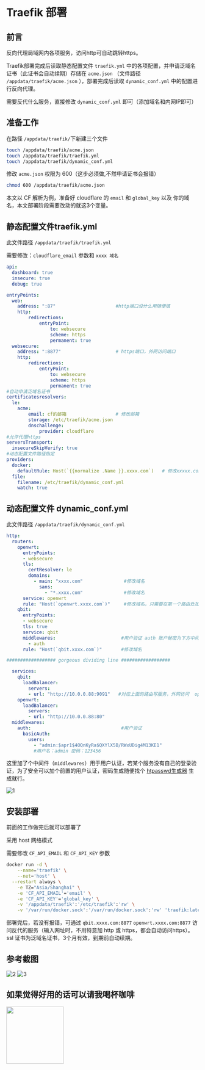 # Traefik 部署
## 前言

反向代理局域网内各项服务，访问http可自动跳转https。

Traefik部署完成后读取静态配置文件 `traefik.yml` 中的各项配置，并申请泛域名证书（此证书会自动续期）存储在 `acme.json` （文件路径 `/appdata/traefik/acme.json` ），部署完成后读取 `dynamic_conf.yml` 中的配置进行反向代理。

需要反代什么服务，直接修改 `dynamic_conf.yml`  即可（添加域名和内网IP即可）

## 准备工作



在路径 `/appdata/traefik/`下新建三个文件

```bash
touch /appdata/traefik/acme.json
touch /appdata/traefik/traefik.yml
touch /appdata/traefik/dynamic_conf.yml
```

修改 `acme.json` 权限为 600（这步必须做,不然申请证书会报错）

```bash
chmod 600 /appdata/traefik/acme.json
```

本文以 CF 解析为例，准备好  cloudflare  的 `email` 和 `global_key` 以及 你的域名，本文部署阶段需要改动的就这3个变量。

## 静态配置文件traefik.yml



此文件路径 `/appdata/traefik/traefik.yml`

需要修改：`cloudflare_email` 参数和 `xxxx 域名`

```yaml
api:
  dashboard: true
  insecure: true
  debug: true

entryPoints:
  web:
    address: ":87"                      #http端口没什么用随便填
    http:
        redirections:
            entryPoint:
                to: websecure
                scheme: https
                permanent: true
  websecure:
    address: ":8877"                    # https端口，外网访问端口
    http:
        redirections:
            entryPoint:
                to: websecure
                scheme: https
                permanent: true
#自动申请泛域名证书
certificatesresolvers:
  le:
    acme:
        email: cf的邮箱                  # 修改邮箱
        storage: /etc/traefik/acme.json
        dnschallenge:
            provider: cloudflare
#允许代理https
serversTransport:
  insecureSkipVerify: true
#动态配置文件路径指定
providers:
  docker:
    defaultRule: Host(`{{normalize .Name }}.xxxx.com`)   # 修改xxxxx.com 其他不改
  file:
    filename: /etc/traefik/dynamic_conf.yml
    watch: true
```

## 动态配置文件 dynamic_conf.yml



此文件路径 `/appdata/traefik/dynamic_conf.yml`

```yaml
http:
  routers:
    openwrt:
      entryPoints:
      - websecure
      tls:
        certResolver: le
        domains:
          - main: "xxxx.com"               #修改域名
            sans:
              - "*.xxxx.com"               #修改域名
      service: openwrt
      rule: "Host(`openwrt.xxxx.com`)"     #修改域名，只需要在第一个路由处加申请证书，其他的服务照着下面的 openwrt 即可
    qbit:
      entryPoints:
      - websecure
      tls: true
      service: qbit
      middlewares:                        #用户验证 auth 账户秘密为下方中间件定义，不需要密码删除 - auth 即可，密码生成：https://tool.oschina.net/htpasswd
        - auth
      rule: "Host(`qbit.xxxx.com`)"       #修改域名

################## gorgeous dividing line ##################

  services:
    qbit:
      loadBalancer:
        servers:
        - url: "http://10.0.0.88:9091"   #对应上面的路由写服务，外网访问  openwrt.xxxxxx.com:8787 即可访问openwrt web后台
    openwrt:
      loadBalancer:
        servers:
        - url: "http://10.0.0.88:80"
  middlewares:
    auth:                                 #用户验证
      basicAuth:
        users:
          - "admin:$apr1$4OQnKyRa$QXYlX5B/RWxUDig4M13KE1"
          #用户名：admin 密码：123456
```

这里加了个中间件（`middlewares`）用于用户认证，若某个服务没有自己的登录验证，为了安全可以加个前置的用户认证，密码生成随便找个 [htpasswd生成器](https://tool.oschina.net/htpasswd) 生成就行。

![1](/nas/traefik_docker/1.png)

## 安装部署

前面的工作做完后就可以部署了

采用 host 网络模式

需要修改 `CF_API_EMAIL` 和 `CF_API_KEY` 参数

```bash
docker run -d \
	--name='traefik' \
	--net='host' \
  --restart always \
	-e TZ="Asia/Shanghai" \
	-e 'CF_API_EMAIL'='email' \
	-e 'CF_API_KEY'='global_key' \
	-v '/appdata/traefik':'/etc/traefik':'rw' \
	-v '/var/run/docker.sock':'/var/run/docker.sock':'rw' 'traefik:latest'
```

部署完后，若没有报错，可通过 `qbit.xxxx.com:8877` `openwrt.xxxx.com:8877` 访问反代的服务（输入网址时，不用特意加 http 或 https，都会自动访问https）。ssl 证书为泛域名证书，3个月有效，到期前自动续期。

## 参考截图
![2](/nas/traefik_docker/2.png)
![3](/nas/traefik_docker/3.png)

## 如果觉得好用的话可以请我喝杯咖啡
<div align=left><img src="/coffee.png" width="150" /></div>